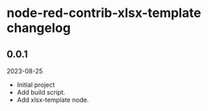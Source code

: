 # node-red-contrib-xlsx-template changelog

## 0.0.1

2023-08-25

- Initial project
- Add build script.
- Add xlsx-template node.
